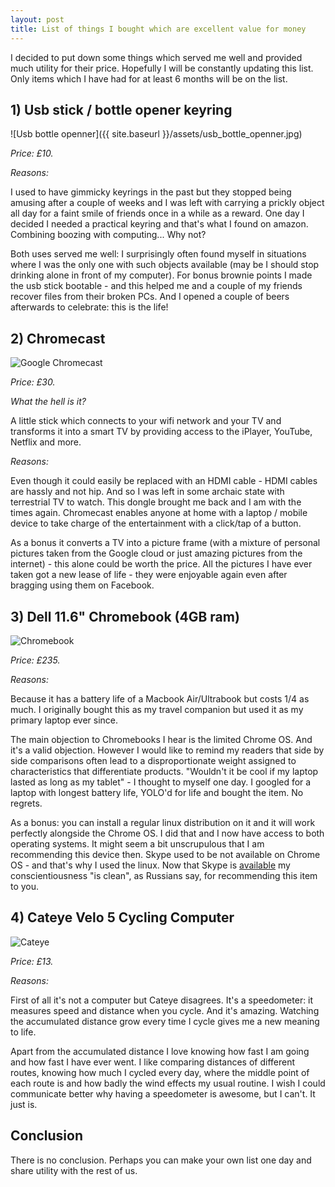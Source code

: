 ```yaml
---
layout: post
title: List of things I bought which are excellent value for money
---
```


I decided to put down some things which served me well and provided much
utility for their price. Hopefully I will be constantly updating this list.
Only items which I have had for at least 6 months will be on the list.

## 1) Usb stick / bottle opener keyring

![Usb bottle openner]({{ site.baseurl }}/assets/usb_bottle_openner.jpg)

*Price: £10.*

*Reasons:*

I used to have gimmicky keyrings in the past but they stopped being amusing
after a couple of weeks and I was left with carrying a prickly object all day
for a faint smile of friends once in a while as a reward. One day I decided I
needed a practical keyring and that's what I found on amazon. Combining boozing
with computing... Why not?

Both uses served me well: I surprisingly often found myself in situations where
I was the only one with such objects available (may be I should stop drinking
alone in front of my computer). For bonus brownie points I made the usb stick
bootable - and this helped me and a couple of my friends recover files from
their broken PCs. And I opened a couple of beers afterwards to celebrate: this
is the life!

## 2) Chromecast

![Google Chromecast]({{site.baseurl}}/assets/chromecast.jpg)

*Price: £30.*

*What the hell is it?*

A little stick which connects to your wifi network and your TV and transforms
it into a smart TV by providing access to the iPlayer, YouTube, Netflix and
more.

*Reasons:*

Even though it could easily be replaced with an HDMI cable - HDMI cables are
hassly and not hip. And so I was left in some archaic state with terrestrial TV
to watch. This dongle brought me back and I am with the times again. Chromecast
enables anyone at home with a laptop / mobile device to take charge of the
entertainment with a click/tap of a button.

As a bonus it converts a TV into a picture frame (with a mixture of
personal pictures taken from the Google cloud or just amazing pictures from the
internet) - this alone could be worth the price. All the pictures I have
ever taken got a new lease of life - they were enjoyable again even after
bragging using them on Facebook.

## 3) Dell 11.6" Chromebook (4GB ram)

![Chromebook]({{site.baseurl}}/assets/chromebook.jpg)

*Price: £235.*

*Reasons:*

Because it has a battery life of a Macbook Air/Ultrabook but costs 1/4 as much.
I originally bought this as my travel companion but used it as my primary
laptop ever since.

The main objection to Chromebooks I hear is the limited Chrome OS. And it's a
valid objection. However I would like to remind my readers that side by side
comparisons often lead to a disproportionate weight assigned to characteristics
that differentiate products. "Wouldn't it be cool if my laptop lasted as long
as my tablet" - I thought to myself one day. I googled for a laptop with
longest battery life, YOLO'd for life and bought the item. No regrets.

As a bonus: you can install a regular linux distribution on it and it will work
perfectly alongside the Chrome OS. I did that and I now have access to both
operating systems. It might seem a bit unscrupulous that I am recommending this
device then. Skype used to be not available on Chrome OS - and that's why I
used the linux. Now that Skype is [available][skype] my conscientiousness
"is clean", as Russians say, for recommending this item to you.

## 4) Cateye Velo 5 Cycling Computer

![Cateye]({{site.baseurl}}/assets/cateye.jpg)

[skype]: http://www.howtogeek.com/199857/how-to-use-skype-on-your-chromebook/

*Price: £13.*

*Reasons:*

First of all it's not a computer but Cateye disagrees. It's a speedometer: it
measures speed and distance when you cycle. And it's amazing. Watching the
accumulated distance grow every time I cycle gives me a new meaning to life.

Apart from the accumulated distance I love knowing how fast I am going and
how fast I have ever went. I like comparing distances of different routes,
knowing how much I cycled every day, where the middle point of each
route is and how badly the wind effects my usual routine. I wish I could
communicate better why having a speedometer is awesome, but I can't. It just
is.

## Conclusion

There is no conclusion. Perhaps you can make your own list one day and share
utility with the rest of us.
